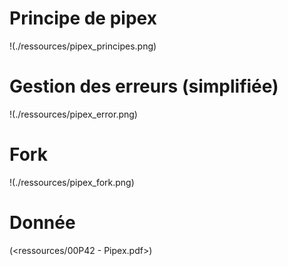 # Principe de pipex
!(./ressources/pipex_principes.png)

# Gestion des erreurs (simplifiée)
!(./ressources/pipex_error.png)

# Fork
!(./ressources/pipex_fork.png)

# Donnée
(<ressources/00P42 - Pipex.pdf>)